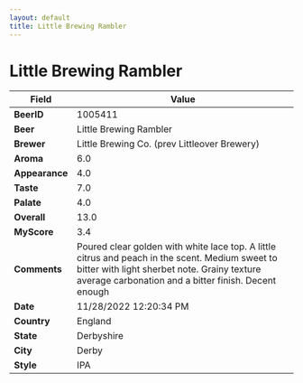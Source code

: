 ```yaml
---
layout: default
title: Little Brewing Rambler
---
```


# Little Brewing Rambler

| Field         | Value     |
|---------------|-----------|
| **BeerID** | 1005411 |
| **Beer** | Little Brewing Rambler |
| **Brewer** | Little Brewing Co. (prev Littleover Brewery) |
| **Aroma** | 6.0 |
| **Appearance** | 4.0 |
| **Taste** | 7.0 |
| **Palate** | 4.0 |
| **Overall** | 13.0 |
| **MyScore** | 3.4 |
| **Comments** | Poured clear golden with white lace top. A little citrus and peach in the scent. Medium sweet to bitter with light sherbet note. Grainy texture average carbonation and a bitter finish. Decent enough  |
| **Date** | 11/28/2022 12:20:34 PM |
| **Country** | England |
| **State** | Derbyshire |
| **City** | Derby |
| **Style** | IPA |
